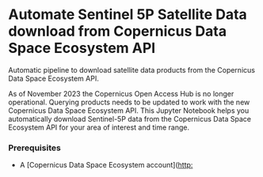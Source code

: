 # Automate Sentinel 5P Satellite Data download from Copernicus Data Space Ecosystem API
Automatic pipeline to download satellite data products from the Copernicus Data Space Ecosystem API.

As of November 2023 the Copernicus Open Access Hub is no longer operational. Querying products needs to be updated to work with the new Copernicus Data Space Ecosystem API. 
This Jupyter Notebook helps you automatically download Sentinel-5P data from the Copernicus Data Space Ecosystem API for your area of interest and time range.

### Prerequisites
- A [Copernicus Data Space Ecosystem account]([http:](https://identity.dataspace.copernicus.eu/auth/realms/CDSE/protocol/openid-connect/auth?client_id=account-console&redirect_uri=https%3A%2F%2Fidentity.dataspace.copernicus.eu%2Fauth%2Frealms%2FCDSE%2Faccount%2F%23%2Fpersonal-info&state=429ad7b1-20eb-4d43-97ad-3d2f4f5c30df&response_mode=fragment&response_type=code&scope=openid&nonce=389a47fd-8799-496c-8a93-60d427180edc&code_challenge=aq-4zNXzwYqxWCAdbsOb8dbct55FCaIACWLO7gFY3J4&code_challenge_method=S256)


